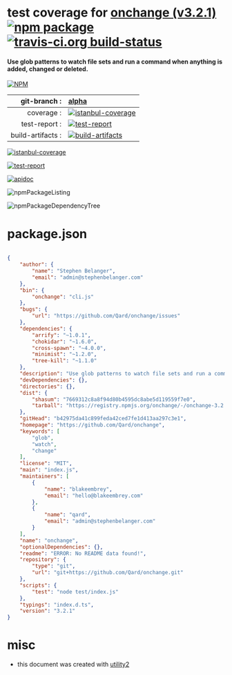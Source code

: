 # test coverage for  [onchange (v3.2.1)](https://github.com/Qard/onchange)  [![npm package](https://img.shields.io/npm/v/npmtest-onchange.svg?style=flat-square)](https://www.npmjs.org/package/npmtest-onchange) [![travis-ci.org build-status](https://api.travis-ci.org/npmtest/node-npmtest-onchange.svg)](https://travis-ci.org/npmtest/node-npmtest-onchange)
#### Use glob patterns to watch file sets and run a command when anything is added, changed or deleted.

[![NPM](https://nodei.co/npm/onchange.png?downloads=true)](https://www.npmjs.com/package/onchange)

| git-branch : | [alpha](https://github.com/npmtest/node-npmtest-onchange/tree/alpha)|
|--:|:--|
| coverage : | [![istanbul-coverage](https://npmtest.github.io/node-npmtest-onchange/build/coverage.badge.svg)](https://npmtest.github.io/node-npmtest-onchange/build/coverage.html/index.html)|
| test-report : | [![test-report](https://npmtest.github.io/node-npmtest-onchange/build/test-report.badge.svg)](https://npmtest.github.io/node-npmtest-onchange/build/test-report.html)|
| build-artifacts : | [![build-artifacts](https://npmtest.github.io/node-npmtest-onchange/glyphicons_144_folder_open.png)](https://github.com/npmtest/node-npmtest-onchange/tree/gh-pages/build)|

[![istanbul-coverage](https://npmtest.github.io/node-npmtest-onchange/build/screenCapture.buildCustomOrg.browser.coverage.html.png)](https://npmtest.github.io/node-npmtest-onchange/build/coverage.html/index.html)

[![test-report](https://npmtest.github.io/node-npmtest-onchange/build/screenCapture.buildCustomOrg.browser.%252Fhome%252Ftravis%252Fbuild%252Fnpmtest%252Fnode-npmtest-onchange%252Ftmp%252Fbuild%252Ftest-report.html.png)](https://npmtest.github.io/node-npmtest-onchange/build/test-report.html)

[![apidoc](https://npmdoc.github.io/node-npmdoc-onchange/build/screenCapture.buildApidoc.browser.%252Fhome%252Ftravis%252Fbuild%252Fnpmdoc%252Fnode-npmdoc-onchange%252Ftmp%252Fbuild%252Fapidoc.html.png)](https://npmdoc.github.io/node-npmdoc-onchange/build/apidoc.html)

![npmPackageListing](https://npmtest.github.io/node-npmtest-onchange/build/screenCapture.npmPackageListing.svg)

![npmPackageDependencyTree](https://npmtest.github.io/node-npmtest-onchange/build/screenCapture.npmPackageDependencyTree.svg)



# package.json

```json

{
    "author": {
        "name": "Stephen Belanger",
        "email": "admin@stephenbelanger.com"
    },
    "bin": {
        "onchange": "cli.js"
    },
    "bugs": {
        "url": "https://github.com/Qard/onchange/issues"
    },
    "dependencies": {
        "arrify": "~1.0.1",
        "chokidar": "~1.6.0",
        "cross-spawn": "~4.0.0",
        "minimist": "~1.2.0",
        "tree-kill": "~1.1.0"
    },
    "description": "Use glob patterns to watch file sets and run a command when anything is added, changed or deleted.",
    "devDependencies": {},
    "directories": {},
    "dist": {
        "shasum": "7669312c8a8f94d80b4595dc8abe5d119559f7e0",
        "tarball": "https://registry.npmjs.org/onchange/-/onchange-3.2.1.tgz"
    },
    "gitHead": "b42975da41c899feda42ced7fe1d413aa297c3e1",
    "homepage": "https://github.com/Qard/onchange",
    "keywords": [
        "glob",
        "watch",
        "change"
    ],
    "license": "MIT",
    "main": "index.js",
    "maintainers": [
        {
            "name": "blakeembrey",
            "email": "hello@blakeembrey.com"
        },
        {
            "name": "qard",
            "email": "admin@stephenbelanger.com"
        }
    ],
    "name": "onchange",
    "optionalDependencies": {},
    "readme": "ERROR: No README data found!",
    "repository": {
        "type": "git",
        "url": "git+https://github.com/Qard/onchange.git"
    },
    "scripts": {
        "test": "node test/index.js"
    },
    "typings": "index.d.ts",
    "version": "3.2.1"
}
```



# misc
- this document was created with [utility2](https://github.com/kaizhu256/node-utility2)
